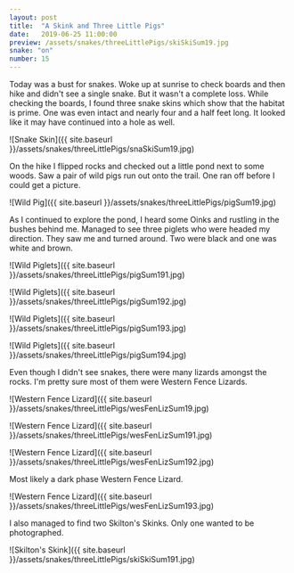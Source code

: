 ```yaml
---
layout: post
title:  "A Skink and Three Little Pigs"
date:   2019-06-25 11:00:00
preview: /assets/snakes/threeLittlePigs/skiSkiSum19.jpg
snake: "on"
number: 15
---
```


Today was a bust for snakes. Woke up at sunrise to check boards and then hike and didn't see a single snake. But it wasn't a complete loss. While checking the boards, I found three snake skins which show that the habitat is prime. One was even intact and nearly four and a half feet long. It looked like it may have continued into a hole as well.

![Snake Skin]({{ site.baseurl }}/assets/snakes/threeLittlePigs/snaSkiSum19.jpg)

On the hike I flipped rocks and checked out a little pond next to some woods. Saw a pair of wild pigs run out onto the trail. One ran off before I could get a picture.

![Wild Pig]({{ site.baseurl }}/assets/snakes/threeLittlePigs/pigSum19.jpg)

As I continued to explore the pond, I heard some Oinks and rustling in the bushes behind me. Managed to see three piglets who were headed my direction. They saw me and turned around. Two were black and one was white and brown.

![Wild Piglets]({{ site.baseurl }}/assets/snakes/threeLittlePigs/pigSum191.jpg)

![Wild Piglets]({{ site.baseurl }}/assets/snakes/threeLittlePigs/pigSum192.jpg)

![Wild Piglets]({{ site.baseurl }}/assets/snakes/threeLittlePigs/pigSum193.jpg)

![Wild Piglets]({{ site.baseurl }}/assets/snakes/threeLittlePigs/pigSum194.jpg)

Even though I didn't see snakes, there were many lizards amongst the rocks. I'm pretty sure most of them were Western Fence Lizards.

![Western Fence Lizard]({{ site.baseurl }}/assets/snakes/threeLittlePigs/wesFenLizSum19.jpg)

![Western Fence Lizard]({{ site.baseurl }}/assets/snakes/threeLittlePigs/wesFenLizSum191.jpg)

![Western Fence Lizard]({{ site.baseurl }}/assets/snakes/threeLittlePigs/wesFenLizSum192.jpg)

Most likely a dark phase Western Fence Lizard.

![Western Fence Lizard]({{ site.baseurl }}/assets/snakes/threeLittlePigs/wesFenLizSum193.jpg)

I also managed to find two Skilton's Skinks. Only one wanted to be photographed.

![Skilton's Skink]({{ site.baseurl }}/assets/snakes/threeLittlePigs/skiSkiSum191.jpg)